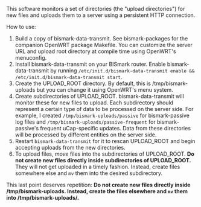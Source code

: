 This software monitors a set of directories (the "upload directories") for new
files and uploads them to a server using a persistent HTTP connection.

How to use:

1. Build a copy of bismark-data-transmit. See bismark-packages for the companion
OpenWRT package Makefile. You can customize the server URL and upload root
directory at compile time using OpenWRT's menuconfig.
2. Install bismark-data-transmit on your BISmark router. Enable
bismark-data-transmit by running `/etc/init.d/bismark-data-transmit enable &&
/etc/init.d/bismark-data-transmit start`.
3. Create the UPLOAD_ROOT directory. By default, this is /tmp/bismark-uploads
but you can change it using OpenWRT's menu system.
4. Create subdirectories of UPLOAD_ROOT. bismark-data-transmit will monitor
these for new files to upload. Each subdirectory should represent a certain type
of data to be processed on the server side. For example, I created
`/tmp/bismark-uploads/passive` for bismark-passive log files and
`/tmp/bismark-uploads/passive-frequent` for bismark-passive's frequent
uCap-specific updates. Data from these directories will be processed by
different entities on the server side.
5. Restart `bismark-data-transmit` for it to rescan UPLOAD_ROOT and begin
accepting uploads from the new directories.
6. To upload files, *move* files into the subdirectories of UPLOAD_ROOT.  **Do
not create new files directly inside subdirectories of UPLOAD_ROOT.** They will
not get uploaded in a timely fashion. Instead, create files somewhere else and
`mv` them into the desired subdirectory.

This last point deserves repetition: **Do not create new files directly inside
/tmp/bismark-uploads. Instead, create the files elsewhere and `mv` them into
/tmp/bismark-uploads/<your-desired-subdirectory>.**
